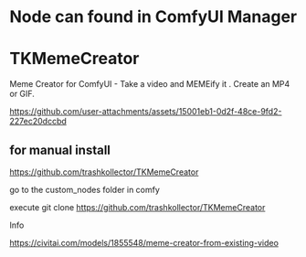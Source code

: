 # Node can found in ComfyUI Manager

# TKMemeCreator
Meme Creator for ComfyUI -   Take a video and MEMEify it .
Create an MP4 or GIF.



https://github.com/user-attachments/assets/15001eb1-0d2f-48ce-9fd2-227ec20dccbd




for manual install
---------------------
https://github.com/trashkollector/TKMemeCreator

go to the custom_nodes folder in comfy

execute 
git clone https://github.com/trashkollector/TKMemeCreator

Info

https://civitai.com/models/1855548/meme-creator-from-existing-video



